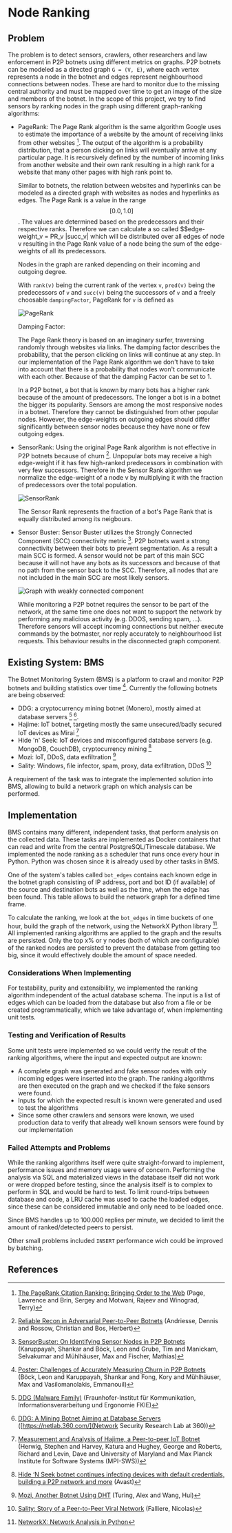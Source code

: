 # Node Ranking

## Problem

The problem is to detect sensors, crawlers, other researchers and law enforcement in P2P botnets using different metrics on graphs.
P2P botnets can be modeled as a directed graph `G = (V, E)`, where each vertex represents a node in the botnet and edges represent neighbourhood connections between nodes.
These are hard to monitor due to the missing central authority and must be mapped over time to get an image of the size and members of the botnet.
In the scope of this project, we try to find sensors by ranking nodes in the graph using different graph-ranking algorithms:

* PageRank:
    The Page Rank algorithm is the same algorithm Google uses to estimate the importance of a website by the amount of receiving links from other websites [^pagerank].
    The output of the algorithm is a probability distribution, that a person clicking on links will eventually arrive at any particular page.
    It is recursively defined by the number of incoming links from another website and their own rank resulting in a high rank for a website that many other pages with high rank point to.

    Similar to botnets, the relation between websites and hyperlinks can be modeled as a directed graph with websites as nodes and hyperlinks as edges.
    The Page Rank is a value in the range $$[0.0,1.0]$$. The values are determined based on the predecessors and their respective ranks.
    Therefore we can calculate a so called $$edge-weight_v = PR_v \|succ_v| which will be distributed over all edges of node v resulting in the Page Rank value of a node being the sum of the edge-weights of all its predecessors.

    Nodes in the graph are ranked depending on their incoming and outgoing degree.

    With `rank(v)` being the current rank of the vertex `v`, `pred(v)` being the predecessors of `v` and `succ(v)` being the successors of `v` and a freely choosable `dampingFactor`, PageRank for `v` is defined as

    ![PageRank](./pagerank.svg)

    Damping Factor:

    The Page Rank theory is based on an imaginary surfer, traversing randomly through websites via links.
    The damping factor describes the probability, that the person clicking on links will continue at any step.
    In our implementation of the Page Rank algorithm we don't have to take into account that there is a probability that nodes won't communicate with each other.
    Because of that the damping Factor can be set to 1.

    In a P2P botnet, a bot that is known by many bots has a higher rank because of the amount of predecessors. The longer a bot is in a botnet the bigger its popularity. Sensors are among the most responsive nodes in a botnet.
    Therefore they cannot be distinguished from other popular nodes. However, the edge-weights on outgoing edges should differ significantly between sensor nodes because they have none or few outgoing edges.

* SensorRank:
    Using the original Page Rank algorithm is not effective in P2P botnets because of churn [^recon].
    Unpopular bots may receive a high edge-weight if it has few high-ranked predecessors in combination with very few successors.
    Therefore in the Sensor Rank algorithm we normalize the edge-weight of a node v by multiplying it with the fraction of predecessors over the total population.

    ![SensorRank](./sensorrank.svg)

    The Sensor Rank represents the fraction of a bot's Page Rank that is equally distributed among its neigbours.

* Sensor Buster:
    Sensor Buster utilizes the Strongly Connected Component (SCC) connectivity metric [^sensorbuster].
    P2P botnets want a strong connectivity between their bots to prevent segmentation.
    As a result a main SCC is formed.
    A sensor would not be part of this main SCC because it will not have any bots as its successors and because of that no path from the sensor back to the SCC.
    Therefore, all nodes that are not included in the main SCC are most likely sensors.

    ![Graph with weakly connected component](./weaklyconnected.svg)

    While monitoring a P2P botnet requires the sensor to be part of the network, at the same time one does not want to support the network by performing any malicious activity (e.g. DDOS, sending spam, ...).
    Therefore sensors will accept incoming connections but neither execute commands by the botmaster, nor reply accurately to neighbourhood list requests.
    This behaviour results in the disconnected graph component.


## Existing System: BMS

The Botnet Monitoring System (BMS) is a platform to crawl and monitor P2P botnets and building statistics over time [^bms].
Currently the following botnets are being observed:

* DDG: a cryptocurrency mining botnet (Monero), mostly aimed at database servers [^ddg] [^ddg_netlab].
* Hajime: IoT botnet, targeting mostly the same unsecured/badly secured IoT devices as Mirai [^hajime]
* Hide 'n' Seek: IoT devices and misconfigured database servers (e.g. MongoDB, CouchDB), cryptocurrency mining [^hns]
* Mozi: IoT, DDoS, data exfiltration [^mozi]
* Sality: Windows, file infector, spam, proxy, data exfiltration, DDoS [^sality]

A requirement of the task was to integrate the implemented solution into BMS, allowing to build a network graph on which analysis can be performed.


## Implementation

BMS contains many different, independent tasks, that perform analysis on the collected data.
These tasks are implemented as Docker containers that can read and write from the central PostgreSQL/Timescale database.
We implemented the node ranking as a scheduler that runs once every hour in Python.
Python was chosen since it is already used by other tasks in BMS.

One of the system's tables called `bot_edges` contains each known edge in the botnet graph consisting of IP address, port and bot ID (if available) of the source and destination bots as well as the time,
when the edge has been found.
This table allows to build the network graph for a defined time frame.

To calculate the ranking, we look at the `bot_edges` in time buckets of one hour, build the graph of the network, using the NetworkX Python library [^nx].
All implemented ranking algorithms are applied to the graph and the results are persisted.
Only the top x% or y nodes (both of which are configurable) of the ranked nodes are persisted to prevent the database from getting too big, since it would effectively double the amount of space needed.

### Considerations When Implementing

For testability, purity and extensibility, we implemented the ranking algorithm independent of the actual database schema.
The input is a list of edges which can be loaded from the database but also from a file or be created programmatically, which we take advantage of, when implementing unit tests.

### Testing and Verification of Results

Some unit tests were implemented so we could verify the result of the ranking algorithms, where the input and expected output are known:

* A complete graph was generated and fake sensor nodes with only incoming edges were inserted into the graph. The ranking algorithms are then executed on the graph and we checked if the fake sensors were found.
* Inputs for which the expected result is known were generated and used to test the algorithms
* Since some other crawlers and sensors were known, we used production data to verify that already well known sensors were found by our implementation


### Failed Attempts and Problems

While the ranking algorithms itself were quite straight-forward to implement, performance issues and memory usage were of concern.
Performing the analysis via SQL and materialized views in the database itself did not work or were dropped before testing, since the analysis itself is to complex to perform in SQL and would be hard to test.
To limit round-trips between database and code, a LRU cache was used to cache the loaded edges, since these can be considered immutable and only need to be loaded once.

Since BMS handles up to 100.000 replies per minute, we decided to limit the amount of ranked/detected peers to persist.

Other small problems included `INSERT` performance wich could be improved by batching.

## References

[^recon]: [Reliable Recon in Adversarial Peer-to-Peer Botnets](https://doi.org/10.1145/2815675.2815682) (Andriesse, Dennis and Rossow, Christian and Bos, Herbert)
[^sensorbuster]: [SensorBuster: On Identifying Sensor Nodes in P2P Botnets](https://doi.org/10.1145/3098954.3098991) (Karuppayah, Shankar and Böck, Leon and Grube, Tim and Manickam, Selvakumar and Mühlhäuser, Max and Fischer, Mathias)
[^pagerank]: [The PageRank Citation Ranking: Bringing Order to the Web](http://ilpubs.stanford.edu:8090/422/1/1999-66.pdf) (Page, Lawrence and Brin, Sergey and Motwani, Rajeev and Winograd, Terry)
[^bms]: [Poster: Challenges of Accurately Measuring Churn in P2P Botnets](https://dl.acm.org/doi/10.1145/3319535.3363281) (Böck, Leon and Karuppayah, Shankar and Fong, Kory and Mühlhäuser, Max and Vasilomanolakis, Emmanouil)
[^nx]: [NetworkX: Network Analysis in Python](https://networkx.org/)
[^ddg]: [DDG (Malware Family)](https://malpedia.caad.fkie.fraunhofer.de/details/elf.ddg) (Fraunhofer-Institut für Kommunikation, Informationsverarbeitung und Ergonomie FKIE)
[^ddg_netlab]: [DDG: A Mining Botnet Aiming at Database Servers](https://blog.netlab.360.com/ddg-a-mining-botnet-aiming-at-database-servers/) ([https://netlab.360.com/](Network Security Research Lab at 360))
[^hajime]: [Measurement and Analysis of Hajime, a Peer-to-peer IoT Botnet](https://par.nsf.gov/servlets/purl/10096257) (Herwig, Stephen and Harvey, Katura and Hughey, George and Roberts, Richard and Levin, Dave and University of Maryland and Max Planck Institute for Software Systems (MPI-SWS))
[^hns]: [Hide ‘N Seek botnet continues infecting devices with default credentials, building a P2P network and more](https://blog.avast.com/hide-n-seek-botnet-continues) (Avast)
[^mozi]: [Mozi, Another Botnet Using DHT](https://blog.netlab.360.com/mozi-another-botnet-using-dht/) (Turing, Alex and Wang, Hui)
[^sality]: [Sality: Story of a Peer-to-Peer Viral Network](https://web.archive.org/web/20120403180815/http://www.symantec.com/content/en/us/enterprise/media/security_response/whitepapers/sality_peer_to_peer_viral_network.pdf) (Falliere, Nicolas)
